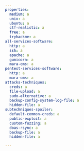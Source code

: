 ```yaml
---
properties:
  medium: a
  unix: a
  ubuntu: a
  ctf-realistic: a
  free: a
  tryhackme: a
all-services-software:
  http: a
  ssh: a
  apache: a
  gunicorn: a
  mara-cms: a
pentest-services-software:
  http: a
  mara-cms: a
attacks-techniques:
  creds: a
  file-upload: a
  sudo-alternative: a
  backup-config-system-log-file: a
  hidden-file: a
subtechniques-spoiler:
  default-common-creds: a
  public-exploit: a
  custom-fuzzing: a
  doas-rsync: a
  backup-file: a
  hidden-file: a

---
```

